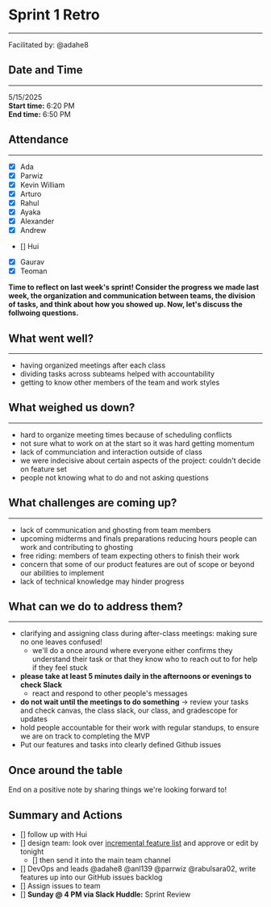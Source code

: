 # Sprint 1 Retro

---

Facilitated by: @adahe8

## Date and Time

---

5/15/2025  
**Start time:** 6:20 PM  
**End time:** 6:50 PM

## Attendance

---

- [x] Ada
- [x] Parwiz
- [x] Kevin William
- [x] Arturo
- [x] Rahul
- [x] Ayaka
- [x] Alexander
- [x] Andrew
- [] Hui
- [x] Gaurav
- [x] Teoman

**Time to reflect on last week's sprint! Consider the progress we made last week, the organization and communication between teams, the division of tasks, and think about how you showed up. Now, let's discuss the follwoing questions.**

## What went well?

---

- having organized meetings after each class
- dividing tasks across subteams helped with accountability
- getting to know other members of the team and work styles

## What weighed us down?

---

- hard to organize meeting times because of scheduling conflicts
- not sure what to work on at the start so it was hard getting momentum
- lack of communciation and interaction outside of class
- we were indecisive about certain aspects of the project: couldn't decide on feature set
- people not knowing what to do and not asking questions

## What challenges are coming up?

---

- lack of communication and ghosting from team members
- upcoming midterms and finals preparations reducing hours people can work and contributing to ghosting
- free riding: members of team expecting others to finish their work
- concern that some of our product features are out of scope or beyond our abilities to implement
- lack of technical knowledge may hinder progress

## What can we do to address them?

---

- clarifying and assigning class during after-class meetings: making sure no one leaves confused!
  - we'll do a once around where everyone either confirms they understand their task or that they know who to reach out to for help if they feel stuck
- **please take at least 5 minutes daily in the afternoons or evenings to check Slack**
  - react and respond to other people's messages
- **do not wait until the meetings to do something** -> review your tasks and check canvas, the class slack, our class, and gradescope for updates
- hold people accountable for their work with regular standups, to ensure we are on track to completing the MVP
- Put our features and tasks into clearly defined Github issues

## Once around the table

End on a positive note by sharing things we're looking forward to!

## Summary and Actions

- [] follow up with Hui
- [] design team: look over [incremental feature list](https://docs.google.com/document/d/1118rDkpawTvaSTfGA66s567zb0_56iI4xkwAWmuf40U/edit?tab=t.0#heading=h.tl5gcb8fzdfy) and approve or edit by tonight
  - [] then send it into the main team channel
- [] DevOps and leads @adahe8 @anl139 @parrwiz @rabulsara02, write features up into our GitHub issues backlog
- [] Assign issues to team
- [] **Sunday @ 4 PM via Slack Huddle:** Sprint Review
